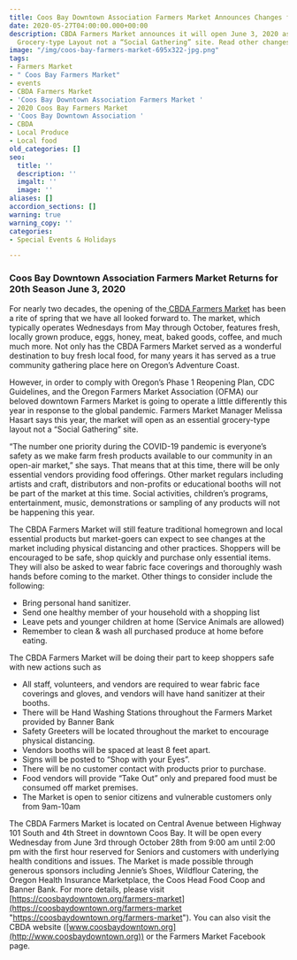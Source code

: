 ```yaml
---
title: Coos Bay Downtown Association Farmers Market Announces Changes for 2020
date: 2020-05-27T04:00:00.000+00:00
description: CBDA Farmers Market announces it will open June 3, 2020 as an Essential
  Grocery-type Layout not a “Social Gathering” site. Read other changes can be expected
image: "/img/coos-bay-farmers-market-695x322-jpg.png"
tags:
- Farmers Market
- " Coos Bay Farmers Market"
- events
- CBDA Farmers Market
- 'Coos Bay Downtown Association Farmers Market '
- 2020 Coos Bay Farmers Market
- 'Coos Bay Downtown Association '
- CBDA
- Local Produce
- Local food
old_categories: []
seo:
  title: ''
  description: ''
  imgalt: ''
  image: ''
aliases: []
accordion_sections: []
warning: true
warning_copy: ''
categories:
- Special Events & Holidays

---
```

### Coos Bay Downtown Association Farmers Market Returns for 20th Season June 3, 2020

For nearly two decades, the opening of the[ CBDA Farmers Market](https://coosbaydowntown.org/farmers-market/) has been a rite of spring that we have all looked forward to. The market, which typically operates Wednesdays from May through October, features fresh, locally grown produce, eggs, honey, meat, baked goods, coffee, and much much more. Not only has the CBDA Farmers Market served as a wonderful destination to buy fresh local food, for many years it has served as a true community gathering place here on Oregon’s Adventure Coast.

However, in order to comply with Oregon’s Phase 1 Reopening Plan, CDC Guidelines, and the Oregon Farmers Market Association (OFMA) our beloved downtown Farmers Market is going to operate a little differently this year in response to the global pandemic. Farmers Market Manager Melissa Hasart says this year, the market will open as an essential grocery-type layout not a “Social Gathering” site.

“The number one priority during the COVID-19 pandemic is everyone’s safety as we make farm fresh products available to our community in an open-air market,” she says. That means that at this time, there will be only essential vendors providing food offerings. Other market regulars including artists and craft, distributors and non-profits or educational booths will not be part of the market at this time. Social activities, children’s programs, entertainment, music, demonstrations or sampling of any products will not be happening this year.

The CBDA Farmers Market will still feature traditional homegrown and local essential products but market-goers can expect to see changes at the market including physical distancing and other practices. Shoppers will be encouraged to be safe, shop quickly and purchase only essential items. They will also be asked to wear fabric face coverings and thoroughly wash hands before coming to the market. Other things to consider include the following:

* Bring personal hand sanitizer.
* Send one healthy member of your household with a shopping list
* Leave pets and younger children at home (Service Animals are allowed)
* Remember to clean & wash all purchased produce at home before eating.

The CBDA Farmers Market will be doing their part to keep shoppers safe with new actions such as

* All staff, volunteers, and vendors are required to wear fabric face coverings and gloves, and vendors will have hand sanitizer at their booths.
* There will be Hand Washing Stations throughout the Farmers Market provided by Banner Bank
* Safety Greeters will be located throughout the market to encourage physical distancing.
* Vendors booths will be spaced at least 8 feet apart.
* Signs will be posted to “Shop with your Eyes”.
* There will be no customer contact with products prior to purchase.
* Food vendors will provide “Take Out” only and prepared food must be consumed off market premises.
* The Market is open to senior citizens and vulnerable customers only from 9am-10am

The CBDA Farmers Market is located on Central Avenue between Highway 101 South and 4th Street in downtown Coos Bay. It will be open every Wednesday from June 3rd through October 28th from 9:00 am until 2:00 pm with the first hour reserved for Seniors and customers with underlying health conditions and issues. The Market is made possible through generous sponsors including Jennie’s Shoes, Wildflour Catering, the Oregon Health Insurance Marketplace, the Coos Head Food Coop and Banner Bank. For more details, please visit [https://coosbaydowntown.org/farmers-market](https://coosbaydowntown.org/farmers-market "https://coosbaydowntown.org/farmers-market"). You can also visit the CBDA website ([www.coosbaydowntown.org](http://www.coosbaydowntown.org)) or the Farmers Market Facebook page.